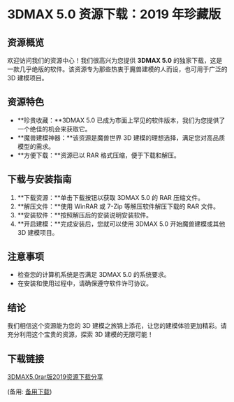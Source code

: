  # 3DMAX 5.0 资源下载：2019 年珍藏版

 ## 资源概览

 欢迎访问我们的资源中心！我们很高兴为您提供 **3DMAX 5.0** 的独家下载，这是一款几乎绝版的软件。该资源专为那些热衷于魔兽建模的人而设，也可用于广泛的 3D 建模项目。

 ## 资源特色

 - **珍贵收藏：**3DMAX 5.0 已成为市面上罕见的软件版本，我们为您提供了一个绝佳的机会来获取它。
 - **魔兽建模神器：**该资源是魔兽世界 3D 建模的理想选择，满足您对高品质模型的需求。
 - **方便下载：**资源已以 RAR 格式压缩，便于下载和解压。

 ## 下载与安装指南

 1. **下载资源：**单击下载按钮以获取 3DMAX 5.0 的 RAR 压缩文件。
 2. **解压文件：**使用 WinRAR 或 7-Zip 等解压软件解压下载的 RAR 文件。
 3. **安装软件：**按照解压后的安装说明安装软件。
 4. **开启建模：**完成安装后，您就可以使用 3DMAX 5.0 开始魔兽建模或其他 3D 建模项目。

 ## 注意事项

 - 检查您的计算机系统是否满足 3DMAX 5.0 的系统要求。
 - 在安装和使用过程中，请确保遵守软件许可协议。

 ## 结论

 我们相信这个资源能为您的 3D 建模之旅锦上添花，让您的建模体验更加精彩。请充分利用这个宝贵的资源，探索 3D 建模的无限可能！

 ## 下载链接
 [3DMAX5.0rar版2019资源下载分享](https://pan.quark.cn/s/a351269e09ad) 

 (备用: [备用下载](https://pan.baidu.com/s/1kITVbrhqkj8Wuw2VYa_WoQ?pwd=1234))
